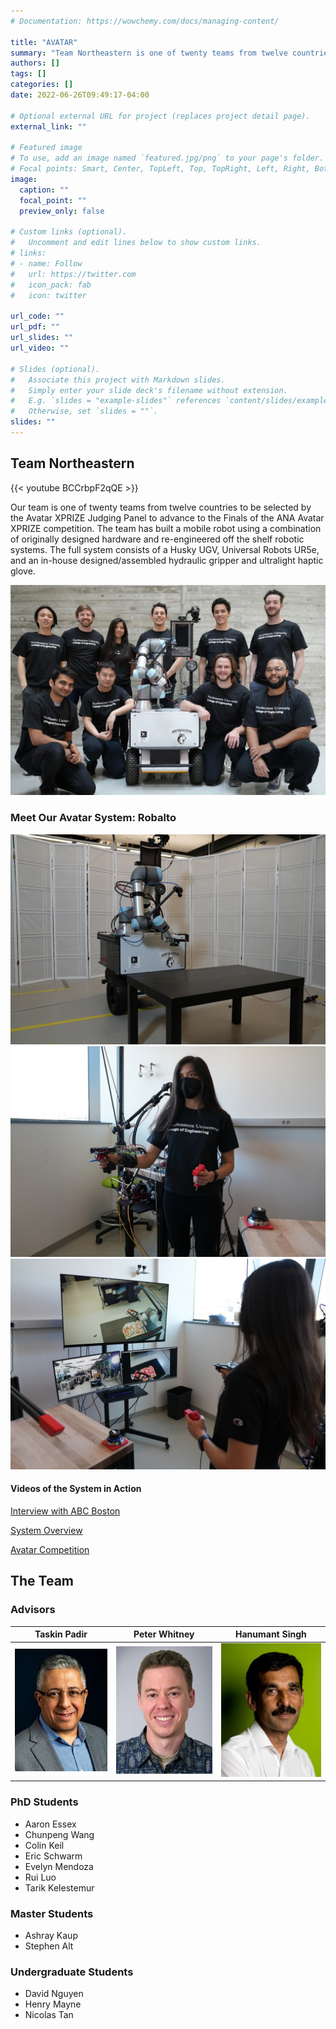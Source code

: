 ```yaml
---
# Documentation: https://wowchemy.com/docs/managing-content/

title: "AVATAR"
summary: "Team Northeastern is one of twenty teams from twelve countries to be selected by as an Avatar XPrize finalist for our work in teleoperation and haptic integration."
authors: []
tags: []
categories: []
date: 2022-06-26T09:49:17-04:00

# Optional external URL for project (replaces project detail page).
external_link: ""

# Featured image
# To use, add an image named `featured.jpg/png` to your page's folder.
# Focal points: Smart, Center, TopLeft, Top, TopRight, Left, Right, BottomLeft, Bottom, BottomRight.
image:
  caption: ""
  focal_point: ""
  preview_only: false

# Custom links (optional).
#   Uncomment and edit lines below to show custom links.
# links:
# - name: Follow
#   url: https://twitter.com
#   icon_pack: fab
#   icon: twitter

url_code: ""
url_pdf: ""
url_slides: ""
url_video: ""

# Slides (optional).
#   Associate this project with Markdown slides.
#   Simply enter your slide deck's filename without extension.
#   E.g. `slides = "example-slides"` references `content/slides/example-slides.md`.
#   Otherwise, set `slides = ""`.
slides: ""
---
```

## Team Northeastern

{{< youtube BCCrbpF2qQE >}}


Our team is one of twenty teams from twelve countries to be selected by the Avatar XPRIZE Judging Panel to advance to the Finals of the ANA Avatar XPRIZE competition. The team has built a mobile robot using a combination of originally designed hardware and re-engineered off the shelf robotic systems. The full system consists of a Husky UGV, Universal Robots UR5e, and an in-house designed/assembled hydraulic gripper and ultralight haptic glove.

![screen reader text](avatar_team.jpg)

### Meet Our Avatar System: Robalto

![screen reader text](robalto.jpg)
![screen reader text](operator.jpg)
![screen reader text](interface.jpg)

#### Videos of the System in Action
[Interview with ABC Boston](https://northeastern.sharepoint.com/:v:/s/Avatar-Northeastern/ES-Jcg45hPhHpfAxU-RP3jcB3sL7gebNcBtvcbQzizZl-w?e=77otDi)

[System Overview](https://northeastern.sharepoint.com/:v:/s/InstituteforExperientialRoboticsPITeam2/EUDBxC84XmdGjitiSBpJ6TMBxIP7mxLdjHE4yA6_X04UZg?e=83VuUa)

[Avatar Competition](https://northeastern.sharepoint.com/:v:/s/InstituteforExperientialRoboticsPITeam2/EaY-Ilis6_dPot1P-jPFuOUB7zh-puYNnIc5UmB7B0ofww?e=NRK1jQ)

## The Team

### Advisors
Taskin Padir |  Peter Whitney | Hanumant Singh
:-------------------------:|:-------------------------:|:-------------------------:
![](padir.jpg)  |  ![](whitney.jpg) | ![](singh.jpg)

### PhD Students
- Aaron Essex
- Chunpeng Wang
- Colin Keil
- Eric Schwarm
- Evelyn Mendoza
- Rui Luo
- Tarik Kelestemur

### Master Students
- Ashray Kaup
- Stephen Alt

### Undergraduate Students
- David Nguyen
- Henry Mayne
- Nicolas Tan